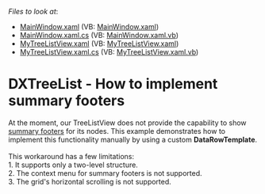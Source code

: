 <!-- default file list -->
*Files to look at*:

* [MainWindow.xaml](./CS/MainWindow.xaml) (VB: [MainWindow.xaml](./VB/MainWindow.xaml))
* [MainWindow.xaml.cs](./CS/MainWindow.xaml.cs) (VB: [MainWindow.xaml.vb](./VB/MainWindow.xaml.vb))
* [MyTreeListView.xaml](./CS/MyTreeListView.xaml) (VB: [MyTreeListView.xaml](./VB/MyTreeListView.xaml))
* [MyTreeListView.xaml.cs](./CS/MyTreeListView.xaml.cs) (VB: [MyTreeListView.xaml.vb](./VB/MyTreeListView.xaml.vb))
<!-- default file list end -->
# DXTreeList - How to implement summary footers


<p>At the moment, our TreeListView does not provide the capability to show <a href="http://documentation.devexpress.com/#WindowsForms/CustomDocument1070"><u>summary footers</u></a> for its nodes. This example demonstrates how to implement this functionality manually by using a custom <strong>DataRowTemplate</strong>.<br /><br />This workaround has a few limitations:<br /> 1. It supports only a two-level structure.<br />2. The context menu for summary footers is not supported.<br />3. The grid's horizontal scrolling is not supported.</p>

<br/>


